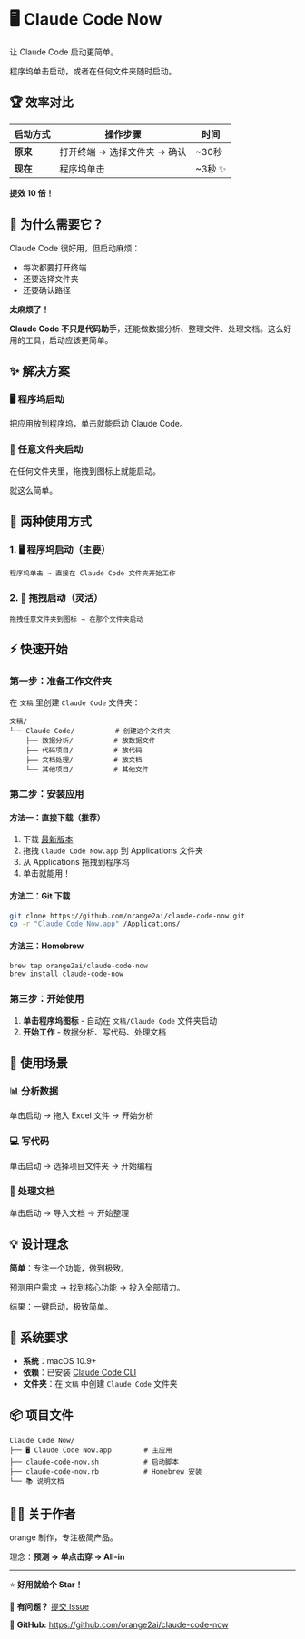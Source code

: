 # 🖥 Claude Code Now

让 Claude Code 启动更简单。

程序坞单击启动，或者在任何文件夹随时启动。

## 🏆 效率对比

| 启动方式 | 操作步骤 | 时间 |
|---------|----------|------|
| **原来** | 打开终端 → 选择文件夹 → 确认 | ~30秒 |
| **现在** | 程序坞单击 | ~3秒 ✨ |

**提效 10 倍！**

## 🎯 为什么需要它？

Claude Code 很好用，但启动麻烦：
- 每次都要打开终端
- 还要选择文件夹
- 还要确认路径

**太麻烦了！**

**Claude Code 不只是代码助手**，还能做数据分析、整理文件、处理文档。这么好用的工具，启动应该更简单。

## ✨ 解决方案

### 🖥 程序坞启动
把应用放到程序坞，单击就能启动 Claude Code。

### 📁 任意文件夹启动
在任何文件夹里，拖拽到图标上就能启动。

就这么简单。

## 🎯 两种使用方式

### 1. 🖥 程序坞启动（主要）
```
程序坞单击 → 直接在 Claude Code 文件夹开始工作
```

### 2. 📂 拖拽启动（灵活）
```
拖拽任意文件夹到图标 → 在那个文件夹启动
```

## ⚡ 快速开始

### 第一步：准备工作文件夹
在 `文稿` 里创建 `Claude Code` 文件夹：

```
文稿/
└── Claude Code/          # 创建这个文件夹
    ├── 数据分析/          # 放数据文件
    ├── 代码项目/          # 放代码
    ├── 文档处理/          # 放文档
    └── 其他项目/          # 其他文件
```

### 第二步：安装应用

#### 方法一：直接下载（推荐）
1. 下载 [最新版本](https://github.com/orange2ai/claude-code-now/releases)
2. 拖拽 `Claude Code Now.app` 到 Applications 文件夹
3. 从 Applications 拖拽到程序坞
4. 单击就能用！

#### 方法二：Git 下载
```bash
git clone https://github.com/orange2ai/claude-code-now.git
cp -r "Claude Code Now.app" /Applications/
```

#### 方法三：Homebrew
```bash
brew tap orange2ai/claude-code-now
brew install claude-code-now
```

### 第三步：开始使用
1. **单击程序坞图标** - 自动在 `文稿/Claude Code` 文件夹启动
2. **开始工作** - 数据分析、写代码、处理文档

## 🎯 使用场景

### 📊 分析数据
单击启动 → 拖入 Excel 文件 → 开始分析

### 💻 写代码
单击启动 → 选择项目文件夹 → 开始编程

### 📝 处理文档
单击启动 → 导入文档 → 开始整理

## 💡 设计理念

**简单**：专注一个功能，做到极致。

预测用户需求 → 找到核心功能 → 投入全部精力。

结果：一键启动，极致简单。

## 🔧 系统要求

- **系统**：macOS 10.9+
- **依赖**：已安装 [Claude Code CLI](https://docs.claude.com/en/docs/claude-code)
- **文件夹**：在 `文稿` 中创建 `Claude Code` 文件夹

## 📦 项目文件

```
Claude Code Now/
├── 🖥 Claude Code Now.app        # 主应用
├── claude-code-now.sh           # 启动脚本
├── claude-code-now.rb           # Homebrew 安装
└── 📚 说明文档
```

## 👨‍💼 关于作者

orange 制作，专注极简产品。

理念：**预测 → 单点击穿 → All-in**

---

⭐ **好用就给个 Star！**

💬 **有问题？** [提交 Issue](https://github.com/orange2ai/claude-code-now/issues)

🔗 **GitHub:** https://github.com/orange2ai/claude-code-now